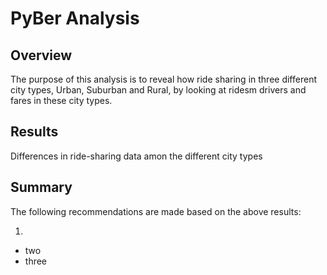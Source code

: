 # **PyBer Analysis**

## **Overview**

The purpose of this analysis is to reveal how ride sharing in three different city types, Urban, Suburban and Rural, by looking at ridesm drivers and fares in these city types.

## **Results**

Differences in ride-sharing data amon the different city types

## **Summary**

The following recommendations are made based on the above results:

1. 
- two
- three
